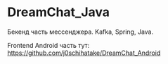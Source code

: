 # DreamChat_Java
Бекенд часть мессенджера. Kafka, Spring, Java.

Frontend Android часть тут: https://github.com/j0schihatake/DreamChat_Android

